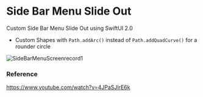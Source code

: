 # Side Bar Menu Slide Out

Custom Side Bar Menu Slide Out using SwiftUI 2.0
- Custom Shapes with `Path.addArc()` instead of `Path.addQuadCurve()` for a rounder circle

![SideBarMenuScreenrecord1](https://user-images.githubusercontent.com/3436468/103067438-d94df100-45f5-11eb-8f93-8474df02385e.gif)

### Reference

https://www.youtube.com/watch?v=4JPaSJlrE6k
